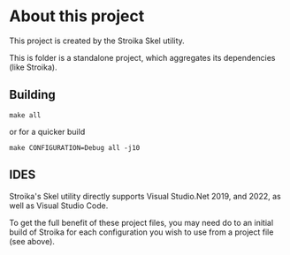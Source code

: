 # About this project

This project is created by the Stroika Skel utility.

This is folder is a standalone project, which aggregates its dependencies (like Stroika).

## Building

~~~
make all
~~~

or for a quicker build

~~~
make CONFIGURATION=Debug all -j10
~~~

## IDES

Stroika's Skel utility directly supports Visual Studio.Net 2019, and 2022, as well as Visual Studio Code.

To get the full benefit of these project files, you may need do to an initial build of Stroika
for each configuration you wish to use from a project file (see above).


